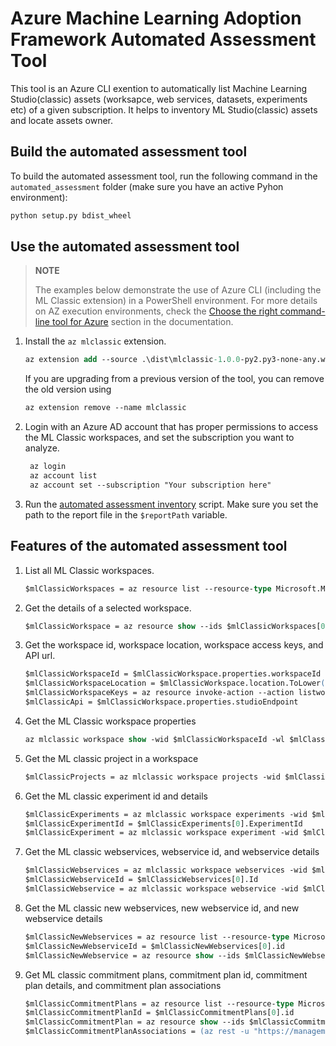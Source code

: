 # Azure Machine Learning Adoption Framework Automated Assessment Tool

This tool is an Azure CLI exention to automatically list Machine Learning Studio(classic) assets (worksapce, web services, datasets, experiments etc) of a given subscription. It helps to inventory ML Studio(classic) assets and locate assets owner. 

## Build the automated assessment tool

To build the automated assessment tool, run the following command in the `automated_assessment` folder (make sure you have an active Pyhon environment):

```ps
python setup.py bdist_wheel
```

## Use the automated assessment tool

>**NOTE**
>
>The examples below demonstrate the use of Azure CLI (including the ML Classic extension) in a PowerShell environment. For more details on AZ execution environments, check the [Choose the right command-line tool for Azure](https://docs.microsoft.com/en-us/cli/azure/choose-the-right-azure-command-line-tool) section in the documentation.

1. Install the `az mlclassic` extension.

    ```ps
    az extension add --source .\dist\mlclassic-1.0.0-py2.py3-none-any.whl
    ```

    If you are upgrading from a previous version of the tool, you can remove the old version using

    ```ps
    az extension remove --name mlclassic
    ```

2. Login with an Azure AD account that has proper permissions to access the ML Classic workspaces, and set the subscription you want to analyze.
   
   ```ps
    az login
    az account list 
    az account set --subscription "Your subscription here"
    ```

3. Run the [automated assessment inventory](./automated-assessment-report.ps1) script. Make sure you set the path to the report file in the `$reportPath` variable.

## Features of the automated assessment tool

1. List all ML Classic workspaces.

    ```ps
    $mlClassicWorkspaces = az resource list --resource-type Microsoft.MachineLearning/Workspaces | ConvertFrom-Json
    ```

2. Get the details of a selected workspace.

    ```ps
    $mlClassicWorkspace = az resource show --ids $mlClassicWorkspaces[0].id | ConvertFrom-Json
    ```

3. Get the workspace id, workspace location, workspace access keys, and API url.

    ```ps
    $mlClassicWorkspaceId = $mlClassicWorkspace.properties.workspaceId
    $mlClassicWorkspaceLocation = $mlClassicWorkspace.location.ToLower().Replace(" ", "")
    $mlClassicWorkspaceKeys = az resource invoke-action --action listworkspacekeys --ids $mlClassicWorkspaces[0].id | ConvertFrom-Json
    $mlClassicApi = $mlClassicWorkspace.properties.studioEndpoint
    ```

4. Get the ML Classic workspace properties

    ```ps
    az mlclassic workspace show -wid $mlClassicWorkspaceId -wl $mlClassicWorkspaceLocation -wapi $mlClassicApi -wat $mlClassicWorkspaceKeys.primaryToken
    ```

5. Get the ML classic project in a workspace

    ```ps
    $mlClassicProjects = az mlclassic workspace projects -wid $mlClassicWorkspaceId -wl $mlClassicWorkspaceLocation -wapi $mlClassicApi -wat $mlClassicWorkspaceKeys.primaryToken | ConvertFrom-Json
    ```

6. Get the ML classic experiment id and details

    ```ps
    $mlClassicExperiments = az mlclassic workspace experiments -wid $mlClassicWorkspaceId -wl $mlClassicWorkspaceLocation -wapi $mlClassicApi -wapi $mlClassicApi -wat $mlClassicWorkspaceKeys.primaryToken | ConvertFrom-Json
    $mlClassicExperimentId = $mlClassicExperiments[0].ExperimentId
    $mlClassicExperiment = az mlclassic workspace experiment -wid $mlClassicWorkspaceId -wl $mlClassicWorkspaceLocation -wapi $mlClassicApi -wat $mlClassicWorkspaceKeys.primaryToken -eid $mlClassicExperimentId | ConvertFrom-Json
    ```

7. Get the ML classic webservices, webservice id, and webservice details

    ```ps
    $mlClassicWebservices = az mlclassic workspace webservices -wid $mlClassicWorkspaceId -wl $mlClassicWorkspaceLocation -wapi $mlClassicApi -wat $mlClassicWorkspaceKeys.primaryToken | ConvertFrom-Json
    $mlClassicWebserviceId = $mlClassicWebservices[0].Id
    $mlClassicWebservice = az mlclassic workspace webservice -wid $mlClassicWorkspaceId -wl $mlClassicWorkspaceLocation -wapi $mlClassicApi -wat $mlClassicWorkspaceKeys.primaryToken -wsid $mlClassicWebserviceId | ConvertFrom-Json
    ```

8. Get the ML classic new webservices, new webservice id, and new webservice details

    ```ps
    $mlClassicNewWebservices = az resource list --resource-type Microsoft.MachineLearning/WebServices | ConvertFrom-Json
    $mlClassicNewWebserviceId = $mlClassicNewWebservices[0].id
    $mlClassicNewWebservice = az resource show --ids $mlClassicNewWebserviceId | ConvertFrom-Json
    ```

9. Get ML classic commitment plans, commitment plan id, commitment plan details, and commitment plan associations

    ```ps
    $mlClassicCommitmentPlans = az resource list --resource-type Microsoft.MachineLearning/CommitmentPlans | ConvertFrom-Json
    $mlClassicCommitmentPlanId = $mlClassicCommitmentPlans[0].id
    $mlClassicCommitmentPlan = az resource show --ids $mlClassicCommitmentPlanId | ConvertFrom-Json
    $mlClassicCommitmentPlanAssociations = (az rest -u "https://management.azure.com$($mlClassicCommitmentPlanId)/commitmentAssociations?api-version=2016-05-01-preview" | ConvertFrom-Json).value
    ```
